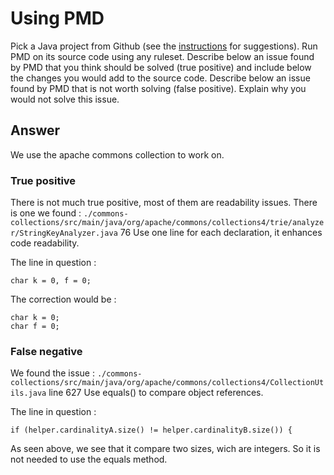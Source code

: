 # Using PMD

Pick a Java project from Github (see the [instructions](../sujet.md) for suggestions). Run PMD on its source code using any ruleset. Describe below an issue found by PMD that you think should be solved (true positive) and include below the changes you would add to the source code. Describe below an issue found by PMD that is not worth solving (false positive). Explain why you would not solve this issue.

## Answer

We use the apache commons collection to work on.

### True positive

There is not much true positive, most of them are readability issues.
There is one we found :
`./commons-collections/src/main/java/org/apache/commons/collections4/trie/analyzer/StringKeyAnalyzer.java`    76    Use one line for each declaration, it enhances code readability.

The line in question :
```
char k = 0, f = 0;
```

The correction would be :
```
char k = 0;
char f = 0;
```


### False negative

We found the issue : 
`./commons-collections/src/main/java/org/apache/commons/collections4/CollectionUtils.java`    line 627    Use equals() to compare object references.

The line in question :
```
if (helper.cardinalityA.size() != helper.cardinalityB.size()) {
```

As seen above, we see that it compare two sizes, wich are integers. So it is not needed to use the equals method.